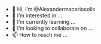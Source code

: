 - 👋 Hi, I’m @Alexandermacariosolis
- 👀 I’m interested in ...
- 🌱 I’m currently learning ...
- 💞️ I’m looking to collaborate on ...
- 📫 How to reach me ...

<!---
Alexandermacariosolis/Alexandermacariosolis is a ✨ special ✨ repository because its `README.md` (this file) appears on your GitHub profile.
You can click the Preview link to take a look at your changes.
--->
